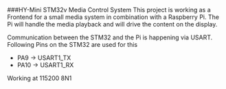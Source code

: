 ###HY-Mini STM32v Media Control System
This project is working as a Frontend for a small media
system in combination with a Raspberry Pi. The Pi will 
handle the media playback and will drive the content on the
display.

Communication between the STM32 and the Pi is happening via USART.
Following Pins on the STM32 are used for this

* PA9  -> USART1_TX
* PA10 -> USART1_RX

Working at 115200 8N1
